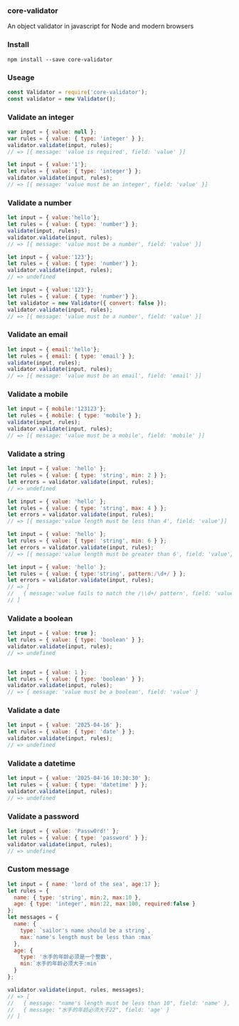 ### core-validator

An object validator in javascript for Node and modern browsers


### Install

`npm install --save core-validator`


### Useage

```javascript
const Validator = require('core-validator');
const validator = new Validator();
```


### Validate an integer

```javascript
var input = { value: null };
var rules = { value: { type: 'integer' } };
validator.validate(input, rules);
// => [{ message: 'value is required', field: 'value' }]

let input = { value:'1'};
let rules = { value: { type: 'integer'} };
validator.validate(input, rules);
// => [{ message: 'value must be an integer', field: 'value' }]
```


### Validate a number

```javascript
let input = { value:'hello'};
let rules = { value: { type: 'number'} };
validate(input, rules);
validator.validate(input, rules);
// => [{ message: 'value must be a number', field: 'value' }]

let input = { value:'123'};
let rules = { value: { type: 'number'} };
validator.validate(input, rules);
// => undefined

let input = { value:'123'};
let rules = { value: { type: 'number'} };
let validator = new Validator({ convert: false });
validator.validate(input, rules);
// => [{ message: 'value must be a number', field: 'value' }]
```

### Validate an email

```javascript
let input = { email:'hello'};
let rules = { email: { type: 'email'} };
validate(input, rules);
validator.validate(input, rules);
// => [{ message: 'value must be an email', field: 'email' }]
```


### Validate a mobile

```javascript
let input = { mobile:'123123'};
let rules = { mobile: { type: 'mobile'} };
validate(input, rules);
validator.validate(input, rules);
// => [{ message: 'value must be a mobile', field: 'mobile' }]
```


### Validate a string

```javascript
let input = { value: 'hello' };
let rules = { value: { type: 'string', min: 2 } };
let errors = validator.validate(input, rules);
// => undefined

let input = { value: 'hello' };
let rules = { value: { type: 'string', max: 4 } };
let errors = validator.validate(input, rules);
// => [{ message:'value length must be less than 4', field: 'value'}]

let input = { value: 'hello' };
let rules = { value: { type: 'string', min: 6 } };
let errors = validator.validate(input, rules);
// => [{ message:'value length must be greater than 6', field: 'value'}]

let input = { value: 'hello' };
let rules = { value: { type:'string', pattern:/\d+/ } };
let errors = validator.validate(input, rules);
// => [
//   { message:'value fails to match the /\\d+/ pattern', field: 'value'}
// ]

```


### Validate a boolean

```javascript
let input = { value: true };
let rules = { value: { type: 'boolean' } };
validator.validate(input, rules);
// => undefined


let input = { value: 1 };
let rules = { value: { type: 'boolean' } };
validator.validate(input, rules);
// => { message: 'value must be a boolean', field: 'value' }
```


### Validate a date

```javascript
let input = { value: '2025-04-16' };
let rules = { value: { type: 'date' } };
validator.validate(input, rules);
// => undefined
```


### Validate a datetime

```javascript
let input = { value: '2025-04-16 10:30:30' };
let rules = { value: { type: 'datetime' } };
validator.validate(input, rules);
// => undefined
```


### Validate a password

```javascript
let input = { value: 'Passw0rd!' };
let rules = { value: { type: 'password' } };
validator.validate(input, rules);
// => undefined
```


### Custom message

```javascript 
let input = { name: 'lord of the sea', age:17 };
let rules = {
  name: { type: 'string', min:2, max:10 },
  age: { type: 'integer', min:22, max:100, required:false }
};
let messages = {
  name: {
    type: `sailor's name should be a string`,
    max:`name's length must be less than :max`
  },
  age: {
    type: '水手的年龄必须是一个整数',
    min:`水手的年龄必须大于:min`
  }
};

validator.validate(input, rules, messages);
// => [
//   { message: "name's length must be less than 10", field: 'name' },
//   { message: "水手的年龄必须大于22", field: 'age' }
// ]
```

